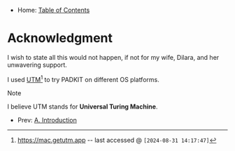 - Home: [Table of Contents](..)

# Acknowledgment

I wish to state all this would not happen, if not for my wife, Dilara, and her unwavering support.

I used [UTM](https://mac.getutm.app)[^1] to try PADKIT on different OS platforms.

> [!NOTE]
> I believe UTM stands for **Universal Turing Machine**.

[^1]: https://mac.getutm.app -- last accessed @ `[2024-08-31 14:17:47]`

- Prev: [A. Introduction](introduction)
